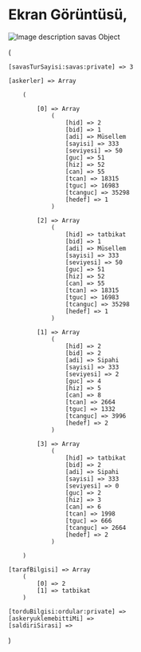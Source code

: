 # Ekran Görüntüsü,

![Image description](http://fetih.online/savas/git/07.05.2020.png)
savas Object

(

    [savasTurSayisi:savas:private] => 3
    
    [askerler] => Array
    
        (
        
            [0] => Array
                (
                    [hid] => 2
                    [bid] => 1
                    [adi] => Müsellem
                    [sayisi] => 333
                    [seviyesi] => 50
                    [guc] => 51
                    [hiz] => 52
                    [can] => 55
                    [tcan] => 18315
                    [tguc] => 16983
                    [tcanguc] => 35298
                    [hedef] => 1
                )

            [2] => Array
                (
                    [hid] => tatbikat
                    [bid] => 1
                    [adi] => Müsellem
                    [sayisi] => 333
                    [seviyesi] => 50
                    [guc] => 51
                    [hiz] => 52
                    [can] => 55
                    [tcan] => 18315
                    [tguc] => 16983
                    [tcanguc] => 35298
                    [hedef] => 1
                )

            [1] => Array
                (
                    [hid] => 2
                    [bid] => 2
                    [adi] => Sipahi
                    [sayisi] => 333
                    [seviyesi] => 2
                    [guc] => 4
                    [hiz] => 5
                    [can] => 8
                    [tcan] => 2664
                    [tguc] => 1332
                    [tcanguc] => 3996
                    [hedef] => 2
                )

            [3] => Array
                (
                    [hid] => tatbikat
                    [bid] => 2
                    [adi] => Sipahi
                    [sayisi] => 333
                    [seviyesi] => 0
                    [guc] => 2
                    [hiz] => 3
                    [can] => 6
                    [tcan] => 1998
                    [tguc] => 666
                    [tcanguc] => 2664
                    [hedef] => 2
                )

        )

    [tarafBilgisi] => Array
        (
            [0] => 2
            [1] => tatbikat
        )

    [torduBilgisi:ordular:private] => 
    [askeryuklemebittiMi] => 
    [saldiriSirasi] => 
)
